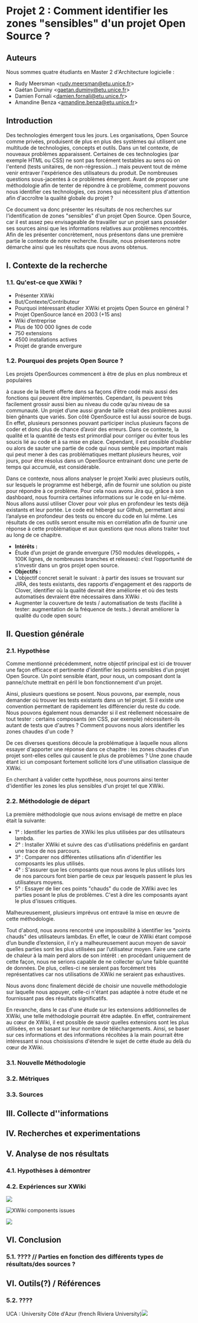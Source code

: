 # Projet 2 : Comment identifier les zones "sensibles" d'un projet Open Source ?

## Auteurs 

Nous sommes quatre étudiants en Master 2 d'Architecture logicielle : 

* Rudy Meersman &lt;rudy.meersman@etu.unice.fr&gt;
* Gaétan Duminy &lt;gaetan.duminy@etu.unice.fr&gt;
* Damien Fornali &lt;damien.fornali@etu.unice.fr&gt;
* Amandine Benza &lt;amandine.benza@etu.unice.fr&gt;

## Introduction

Des technologies émergent tous les jours. Les organisations, Open Source comme privées, produisent de plus en plus des systèmes qui utilisent une multitude de technologies, concepts et outils. Dans un tel contexte, de nouveaux problèmes apparaissent. Certaines de ces technologies \(par exemple HTML ou CSS\) ne sont pas forcément testables au sens où on l'entend \(tests unitaires, de non-régression...\) mais peuvent tout de même venir entraver l'expérience des utilisateurs du produit. De nombreuses questions sous-jacentes à ce problèmes émergent. Avant de proposer une méthodologie afin de tenter de répondre à ce problème, comment pouvons nous identifier ces technologies, ces zones qui nécessitent plus d'attention afin d'accroître la qualité globale du projet ?

Ce document va donc présenter les résultats de nos recherches sur l'identification de zones "sensibles" d'un projet Open Source. Open Source, car il est assez peu envisageable de travailler sur un projet sans posséder ses sources ainsi que les informations relatives aux problèmes rencontrés. Afin de les présenter concrètement, nous présentons dans une première partie le contexte de notre recherche. Ensuite, nous présenterons notre démarche ainsi que les résultats que nous avons obtenus.

## I. Contexte de la recherche

### 1.1. Qu'est-ce que XWiki ? <a id="docs-internal-guid-e7045e26-7fff-fbe0-966c-c04c74baeec5"></a>

* Présenter XWiki
* But/Contexte/Contributeur
* Pourquoi intéressant étudier XWiki et projets Open Source en général ? 
* Projet OpenSource lancé en 2003 \(+15 ans\)
* Wiki d’entreprise
* Plus de 100 000 lignes de code
* 750 extensions
* 4500 installations actives
* Projet de grande envergure

### 1.2. Pourquoi des projets Open Source ?

Les projets OpenSources commencent à être de plus en plus nombreux et populaires

à cause de la liberté offerte dans sa façons d’être codé mais aussi des fonctions qui peuvent être implémentés. Cependant, ils peuvent très facilement grossir aussi bien au niveau du code qu’au niveau de sa communauté. Un projet d’une aussi grande taille créait des problèmes aussi bien gênants que variés. Son côté OpenSource est lui aussi source de bugs. En effet, plusieurs personnes pouvant participer inclus plusieurs façons de coder et donc plus de chance d’avoir des erreurs. Dans ce contexte, la qualité et la quantité de tests est primordial pour corriger ou éviter tous les soucis lié au code et à sa mise en place. Cependant, il est possible d’oublier ou alors de sauter une partie de code qui nous semble peu important mais qui peut mener à des cas problématiques mettant plusieurs heures, voir jours, pour être résolus dans un OpenSource entrainant donc une perte de temps qui accumulé, est considérable.

Dans ce contexte, nous allons analyser le projet Xwiki avec plusieurs outils, sur lesquels le programme est hébergé, afin de fournir une solution ou piste pour répondre à ce problème. Pour cela nous avons Jira qui, grâce à son dashboard, nous fournira certaines informations sur le code en lui-même. Nous allons aussi utiliser Clover pour voir plus en profondeur les tests déjà existants et leur portée. Le code est hébergé sur Github, permettant ainsi l’analyse en profondeur des tests ou encore du code en lui même. Les résultats de ces outils seront ensuite mis en corrélation afin de fournir une réponse à cette problématique et aux questions que nous allons traiter tout au long de ce chapitre.

* **Intérêts :**
* Étude d’un projet de grande envergure \(750 modules développés, + 100K lignes, de nombreuses branches et releases\): c’est l’opportunité de s’investir dans un gros projet open source. 
* **Objectifs :** 
* L’objectif concret serait le suivant : à partir des issues se trouvant sur JIRA, des tests existants, des rapports d'engagement et des rapports de Clover, identifier où la qualité devrait être améliorée et où des tests automatisés devraient être nécessaires dans XWiki .
* Augmenter la couverture de tests / automatisation de tests \(facilité à tester: augmentation de la fréquence de tests..\) devrait améliorer la qualité du code open sourc

## II. Question générale

### 2.1.  Hypothèse <a id="docs-internal-guid-51382e29-7fff-2108-5bbb-1ef6c6d7fddd"></a>

Comme mentionné précédemment, notre objectif principal est ici de trouver une façon efficace et pertinente d'identifier les points sensibles d'un projet Open Source. Un point sensible étant, pour nous, un composant dont la panne/chute mettrait en péril le bon fonctionnement d'un projet.

Ainsi, plusieurs questions se posent. Nous pouvons, par exemple, nous demander où trouver les tests existants dans un tel projet. Si il existe une convention permettant de rapidement les différencier du reste du code. Nous pouvons également nous demander si il est réellement nécessaire de tout tester : certains composants \(en CSS, par exemple\) nécessitent-ils autant de tests que d'autres ? Comment pouvons nous alors identifier les zones chaudes d'un code ?

De ces diverses questions découle la problématique à laquelle nous allons essayer d'apporter une réponse dans ce chapitre : les zones chaudes d'un projet sont-elles celles qui causent le plus de problèmes ? Une zone chaude étant ici un composant fortement sollicité lors d'une utilisation classique de XWiki.

En cherchant à valider cette hypothèse, nous pourrons ainsi tenter d'identifier les zones les plus sensibles d'un projet tel que XWiki.

### 2.2. Méthodologie de départ

La première méthodologie que nous avions envisagé de mettre en place était la suivante:

* 1° : Identifier les parties de XWiki les plus utilisées par des utilisateurs lambda.
* 2° : Installer XWiki et suivre des cas d'utilisations prédéfinis en gardant une trace de nos parcours.
* 3° : Comparer nos différentes utilisations afin d'identifier les composants les plus utilisés.
* 4° : S'assurer que les composants que nous avons le plus utilisés lors de nos parcours font bien partie de ceux par lesquels passent le plus les utilisateurs moyens.
* 5° : Essayer de lier ces points "chauds" du code de XWiki avec les parties posant le plus de problèmes. C'est à dire les composants ayant le plus d'issues critiques.

Malheureusement, plusieurs imprévus ont entravé la mise en œuvre de cette méthodologie.

Tout d'abord, nous avons rencontré une impossibilité à identifier les "points chauds" des utilisateurs lambdas. En effet, le cœur de XWiki étant composé d’un bundle d’extension, il n’y a malheureusement aucun moyen de savoir quelles parties sont les plus utilisées par l’utilisateur moyen. Faire une carte de chaleur à la main perd alors de son intérêt : en procédant uniquement de cette façon, nous ne serions capable de ne collecter qu’une faible quantité de données. De plus, celles-ci ne seraient pas forcément très représentatives car nos utilisations de XWiki ne seraient pas exhaustives.

Nous avons donc finalement décidé de choisir une nouvelle méthodologie sur laquelle nous appuyer, celle-ci n'étant pas adaptée à notre étude et ne fournissant pas des résultats significatifs. 

En revanche, dans le cas d'une étude sur les extensions additionnelles de XWiki, une telle méthodologie pourrait être adaptée. En effet, contrairement au cœur de XWiki, il est possible de savoir quelles extensions sont les plus utilisées, en se basant sur leur nombre de téléchargements. Ainsi, se baser sur ces informations et des informations récoltées à la main pourrait être intéressant si nous choisissions d'étendre le sujet de cette étude au delà du cœur de XWiki.

### 3.1.  Nouvelle Méthodologie <a id="docs-internal-guid-51382e29-7fff-2108-5bbb-1ef6c6d7fddd"></a>

### 3.2.  Métriques <a id="docs-internal-guid-51382e29-7fff-2108-5bbb-1ef6c6d7fddd"></a>

### 3.3.  Sources <a id="docs-internal-guid-51382e29-7fff-2108-5bbb-1ef6c6d7fddd"></a>

## III. Collecte d''informations

## IV. Recherches et experimentations

## V. Analyse de nos résultats

### 4.1. Hypothèses à démontrer <a id="docs-internal-guid-51382e29-7fff-2108-5bbb-1ef6c6d7fddd"></a>

### 4.2.  Expériences sur XWiki <a id="docs-internal-guid-51382e29-7fff-2108-5bbb-1ef6c6d7fddd"></a>

![](https://lh4.googleusercontent.com/wDkJcwofr25OJ468L0WWyRfI5Vbhn4M5YFN8SWRF989OMnRW_pFhsWC9f4oCm0hviZqjU7-2BOMwg4EVKd4m4BBLsSgL9-JpK6_BHWQqHcvcuyB30isNqORVeBJeX4G8a4hso7Up)

![XWiki components issues](https://lh6.googleusercontent.com/aQAXC5tdJANK-tJ-5yhXHY5sqmIBpZ8-UhLoybQ6agKSH9NNIpk4YOkNGC2FgyHgbac90q1KkwY2RMipSfBTiZW3ux1_YkNa1Mnh0969gEj5w0Gx3D04lZQF5qm9qyQ3Ctn1nQsq)

![](https://lh6.googleusercontent.com/3VCprCHxCBPLG9PrU0x2sRIdlp5UDA7FhcjUQgyf-w0MxtB9rwpbFU9S0aINDIoQwVzCtkyz2viSuTknpjYI_TOEwdxBrfbMgB-8R1qnUPGDmkCpyYoUrFF538KBMbISVfdo3hGG)

## VI. Conclusion 

### 5.1. ???? // Parties en fonction des différents types de résultats/des sources ? <a id="docs-internal-guid-51382e29-7fff-2108-5bbb-1ef6c6d7fddd"></a>

## VI. Outils\(?\) / Références

### 5.2. ???? <a id="docs-internal-guid-51382e29-7fff-2108-5bbb-1ef6c6d7fddd"></a>

UCA : University Côte d'Azur \(french Riviera University\)![](../.gitbook/assets/logo_uns%20%281%29.png)

